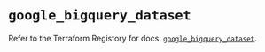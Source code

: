 # `google_bigquery_dataset`

Refer to the Terraform Registory for docs: [`google_bigquery_dataset`](https://registry.terraform.io/providers/hashicorp/google/5.21.0/docs/resources/bigquery_dataset).
